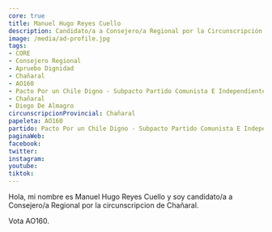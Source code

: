 ```yaml
---
core: true
title: Manuel Hugo Reyes Cuello
description: Candidato/a a Consejero/a Regional por la Circunscripción de Chañaral
image: /media/ad-profile.jpg
tags:
- CORE
- Consejero Regional
- Apruebo Dignidad
- Chañaral
- AO160
- Pacto Por un Chile Digno - Subpacto Partido Comunista E Independientes - Partido Comunista De Chile
- Chañaral
- Diego De Almagro
circunscripcionProvincial: Chañaral
papeleta: AO160
partido: Pacto Por un Chile Digno - Subpacto Partido Comunista E Independientes - Partido Comunista De Chile
paginaWeb:
facebook:
twitter:
instagram:
youtube:
tiktok:
---
```

Hola, mi nombre es Manuel Hugo Reyes Cuello y soy candidato/a a Consejero/a Regional por la circunscripcion de Chañaral.

Vota AO160.